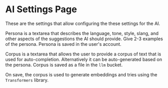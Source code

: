 # AI Settings Page

These are the settings that allow configuring the these settings for the AI.

Persona is a textarea that describes the language, tone, style, slang, and other aspects of the suggestions the AI should provide. Give 2-3 examples of the persona. Persona is saved in the user's account.

Corpus is a textarea that allows the user to provide a corpus of text that is used for auto-completion. Alternatively it can be auto-generated based on the persona. Corpus is saved as a file in the `llm` bucket.

On save, the corpus is used to generate embeddings and tries using the `Transformers` library.
